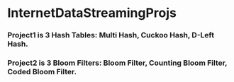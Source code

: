 # InternetDataStreamingProjs

### Project1 is 3 Hash Tables: Multi Hash, Cuckoo Hash, D-Left Hash.

### Project2 is 3 Bloom Filters: Bloom Filter, Counting Bloom Filter, Coded Bloom Filter.